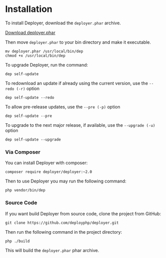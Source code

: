 # Installation

To install Deployer, download the `deployer.phar` archive.

[Download deployer.phar](http://deployer.org/deployer.phar)

Then move `deployer.phar` to your bin directory and make it executable.

~~~
mv deployer.phar /usr/local/bin/dep
chmod +x /usr/local/bin/dep
~~~

To upgrade Deployer, run the command:

~~~
dep self-update
~~~

To redownload an update if already using the current version, use the `--redo (-r)` option 

~~~
dep self-update --redo
~~~

To allow pre-release updates, use the `--pre (-p)` option 

~~~
dep self-update --pre
~~~

To upgrade to the next major release, if available, use the `--upgrade (-u)` option 

~~~
dep self-update --upgrade
~~~

### Via Composer

You can install Deployer with composer:

~~~
composer require deployer/deployer:~2.0
~~~

Then to use Deployer you may run the following command:

~~~
php vendor/bin/dep
~~~

### Source Code

If you want build Deployer from source code, clone the project from GitHub:

~~~
git clone https://github.com/deployphp/deployer.git
~~~

Then run the following command in the project directory:

~~~
php ./build
~~~

This will build the `deployer.phar` phar archive.
